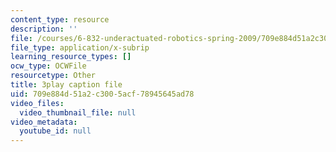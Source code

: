 ```yaml
---
content_type: resource
description: ''
file: /courses/6-832-underactuated-robotics-spring-2009/709e884d51a2c3005acf78945645ad78_E-sOMfDVe8o.srt
file_type: application/x-subrip
learning_resource_types: []
ocw_type: OCWFile
resourcetype: Other
title: 3play caption file
uid: 709e884d-51a2-c300-5acf-78945645ad78
video_files:
  video_thumbnail_file: null
video_metadata:
  youtube_id: null
---
```

